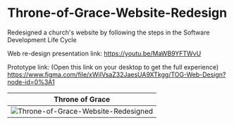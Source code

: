 # Throne-of-Grace-Website-Redesign
Redesigned a church's website by following the steps in the Software Development Life Cycle

Web re-design presentation link: https://youtu.be/MaWB9YFTWvU

Prototype link: (Open this link on your desktop to get the full experience)
https://www.figma.com/file/xWjIVsaZ32JaesUA9XTkgg/TOG-Web-Design?node-id=0%3A1

| Throne of Grace |
| :------------: |
| ![Throne-of-Grace-Website-Redesigned](Iphone_Prototype_Screenshots/Home.png) |


